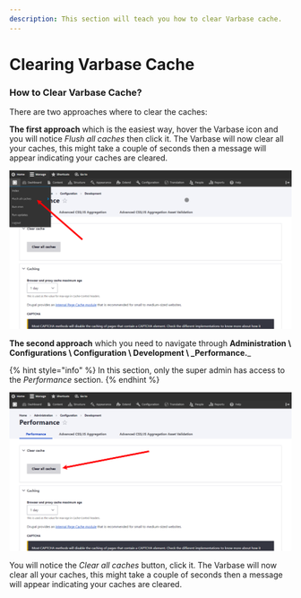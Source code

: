 ```yaml
---
description: This section will teach you how to clear Varbase cache.
---
```


# Clearing Varbase Cache

### How to Clear Varbase Cache?

There are two approaches where to clear the caches:

**The first approach** which is the easiest way, hover the Varbase icon and you will notice _Flush all caches_ then click it. The Varbase will now clear all your caches, this might take a couple of seconds then a message will appear indicating your caches are cleared.

![Flush all caches from Varbase icon](<../../../.gitbook/assets/image (45) (1).png>)

**The second approach** which you need to navigate through **Administration \ Configurations \ Configuration \ Development \ \_Performance.**\_

{% hint style="info" %}
In this section, only the super admin has access to the _Performance_ section.
{% endhint %}

![Clear all caches from Performance page](<../../../.gitbook/assets/image (48) (1) (1).png>)

You will notice the _Clear all caches_ button, click it. The Varbase will now clear all your caches, this might take a couple of seconds then a message will appear indicating your caches are cleared.
